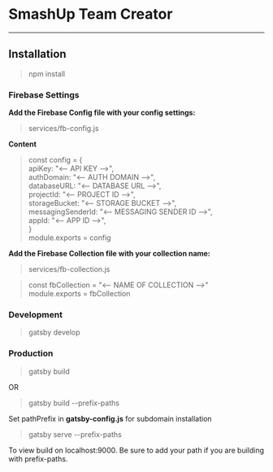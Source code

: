 # SmashUp Team Creator

---

## Installation

> npm install

### Firebase Settings

**Add the Firebase Config file with your config settings:**

> services/fb-config.js

**Content**

> const config = {\
>  apiKey: "<-- API KEY -->",\
>  authDomain: "<-- AUTH DOMAIN -->",\
> databaseURL: "<-- DATABASE URL -->",\
> projectId: "<-- PROJECT ID -->",\
> storageBucket: "<-- STORAGE BUCKET -->",\
> messagingSenderId: "<-- MESSAGING SENDER ID -->",\
> appId: "<-- APP ID -->",\
> }\
> module.exports = config

**Add the Firebase Collection file with your collection name:**

> services/fb-collection.js

> const fbCollection = "<-- NAME OF COLLECTION -->"\
> module.exports = fbCollection

### Development

> gatsby develop

### Production

> gatsby build

OR

> gatsby build --prefix-paths

Set pathPrefix in **gatsby-config.js** for subdomain installation

> gatsby serve --prefix-paths

To view build on localhost:9000. Be sure to add your path if you are building with prefix-paths.
